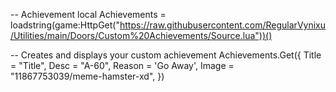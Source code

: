 -- Achievement
local Achievements = loadstring(game:HttpGet("https://raw.githubusercontent.com/RegularVynixu/Utilities/main/Doors/Custom%20Achievements/Source.lua"))()

-- Creates and displays your custom achievement
Achievements.Get({
    Title = "Title",
    Desc = "A-60",
    Reason = 'Go Away',
    Image = "11867753039/meme-hamster-xd",
})

